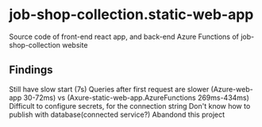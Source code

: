 # job-shop-collection.static-web-app
Source code of front-end react app, and back-end Azure Functions of job-shop-collection website

## Findings
Still have slow start (7s)
Queries after first request are slower (Azure-web-app 30-72ms) vs (Axure-static-web-app.AzureFunctions 269ms-434ms)
Difficult to configure secrets, for the connection string
Don't know how to publish with database(connected service?)
Abandond this project